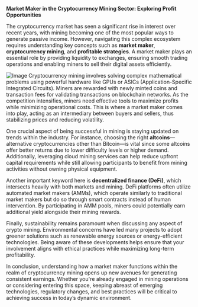 **Market Maker in the Cryptocurrency Mining Sector: Exploring Profit Opportunities**

The cryptocurrency market has seen a significant rise in interest over recent years, with mining becoming one of the most popular ways to generate passive income. However, navigating this complex ecosystem requires understanding key concepts such as **market maker**, **cryptocurrency mining**, and **profitable strategies**. A market maker plays an essential role by providing liquidity to exchanges, ensuring smooth trading operations and enabling miners to sell their digital assets efficiently.


![Image](https://github.com/user-attachments/assets/31692037-0104-4703-abd1-696b6a7dd41b)
Cryptocurrency mining involves solving complex mathematical problems using powerful hardware like GPUs or ASICs (Application-Specific Integrated Circuits). Miners are rewarded with newly minted coins and transaction fees for validating transactions on blockchain networks. As the competition intensifies, miners need effective tools to maximize profits while minimizing operational costs. This is where a market maker comes into play, acting as an intermediary between buyers and sellers, thus stabilizing prices and reducing volatility.

One crucial aspect of being successful in mining is staying updated on trends within the industry. For instance, choosing the right **altcoins**—alternative cryptocurrencies other than Bitcoin—is vital since some altcoins offer better returns due to lower difficulty levels or higher demand. Additionally, leveraging cloud mining services can help reduce upfront capital requirements while still allowing participants to benefit from mining activities without owning physical equipment.

Another important keyword here is **decentralized finance (DeFi)**, which intersects heavily with both markets and mining. DeFi platforms often utilize automated market makers (AMMs), which operate similarly to traditional market makers but do so through smart contracts instead of human intervention. By participating in AMM pools, miners could potentially earn additional yield alongside their mining rewards.

Finally, sustainability remains paramount when discussing any aspect of crypto mining. Environmental concerns have led many projects to adopt greener solutions such as renewable energy sources or energy-efficient technologies. Being aware of these developments helps ensure that your involvement aligns with ethical practices while maximizing long-term profitability.

In conclusion, understanding how a market maker functions within the realm of cryptocurrency mining opens up new avenues for generating consistent earnings. Whether you're already engaged in mining operations or considering entering this space, keeping abreast of emerging technologies, regulatory changes, and best practices will be critical to achieving success in today’s dynamic environment.